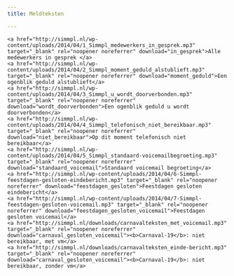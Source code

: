 ```yaml
---
title: Meldteksten

---
```

    <a href="http://simmpl.nl/wp-content/uploads/2014/04/1_Simmpl_medewerkers_in_gesprek.mp3" target="_blank" rel="noopener noreferrer" download="in_gesprek">Alle medewerkers in gesprek </a>
    <a href="http://simmpl.nl/wp-content/uploads/2014/04/2_Simmpl_moment_geduld_alstublieft.mp3" target="_blank" rel="noopener noreferrer" download="moment_geduld">Een ogenblik geduld alstublieft</a>
    <a href="http://simmpl.nl/wp-content/uploads/2014/04/3_Simmpl_u_wordt_doorverbonden.mp3" target="_blank" rel="noopener noreferrer" download="wordt_doorverbonden">Een ogenblik geduld u wordt doorverbonden</a>
    <a href="http://simmpl.nl/wp-content/uploads/2014/04/4_Simmpl_telefonisch_niet_bereikbaar.mp3" target="_blank" rel="noopener noreferrer" download="niet_bereikbaar">Op dit moment telefonisch niet bereikbaar</a>
    <a href="http://simmpl.nl/wp-content/uploads/2014/04/5_Simmpl_standaard-voicemailbegroeting.mp3" target="_blank" rel="noopener noreferrer" download="standaard_voicemail">Standaard voicemail begroeting</a>
    <a href="http://simmpl.nl/wp-content/uploads/2014/04/6-Simmpl-feestdagen-gesloten-eindebericht.mp3" target="_blank" rel="noopener noreferrer" download="feestdagen_gesloten">Feestdagen gesloten eindebericht</a>
    <a href="http://simmpl.nl/wp-content/uploads/2014/04/7-Simmpl-feestdagen-gesloten-voicemail.mp3" target="_blank" rel="noopener noreferrer" download="feestdagen_gesloten_voicemail">Feestdagen gesloten voicemail</a>
    <a href="http://simmpl.nl/downloads/carnavalteksten_met_voicemail.mp3" target="_blank" rel="noopener noreferrer" download="carnaval_gesloten_voicemail"><b>Carnaval-19</b>: niet bereikbaar, met vm</a>
    <a href="http://simmpl.nl/downloads/carnavalteksten_einde-bericht.mp3" target="_blank" rel="noopener noreferrer" download="carnaval_gesloten_voicemail"><b>Carnaval-19</b>: niet bereikbaar, zonder vm</a>
    